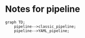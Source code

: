 # Notes for pipeline

```mermaid
graph TD;
    pipeline-->classic_pipeline;
    pipeline-->YAML_pipeline;
```


